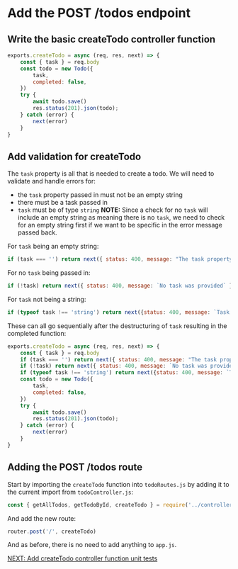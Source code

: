 # Add the POST /todos endpoint

## Write the basic createTodo controller function

```javascript
exports.createTodo = async (req, res, next) => {
    const { task } = req.body
    const todo = new Todo({
        task,
        completed: false,
    })
    try {
        await todo.save()
        res.status(201).json(todo);
    } catch (error) {
        next(error)
    }
}
```

## Add validation for createTodo

The `task` property is all that is needed to create a todo. We will need to validate and handle errors for:
- the `task` property passed in must not be an empty string
- there must be a task passed in
- `task` must be of type `string`
**NOTE:** Since a check for no `task` will include an empty string as meaning there is no `task`, we need to check for an empty string first if we want to be specific in the error message passed back.

For `task` being an empty string:

```javascript
if (task === '') return next({ status: 400, message: "The task property cannot be an empty string" })
```

For no `task` being passed in:

```javascript
if (!task) return next({ status: 400, message: `No task was provided` })
```

For `task` not being a string:

```javascript
if (typeof task !== 'string') return next({status: 400, message: `Task must be a string but type ${typeof(task)} was given`})
```

These can all go sequentially after the destructuring of `task` resulting in the completed function:

```javascript
exports.createTodo = async (req, res, next) => {
    const { task } = req.body
    if (task === '') return next({ status: 400, message: "The task property cannot be an empty string" })
    if (!task) return next({ status: 400, message: `No task was provided` })
    if (typeof task !== 'string') return next({status: 400, message: `Task must be a string but type ${typeof(task)} was given`})
    const todo = new Todo({
        task,
        completed: false,
    })
    try {
        await todo.save()
        res.status(201).json(todo);
    } catch (error) {
        next(error)
    }
}
```

## Adding the POST /todos route

Start by importing the `createTodo` function into `todoRoutes.js` by adding it to the current import from `todoController.js`:

```javascript
const { getAllTodos, getTodoById, createTodo } = require('../controllers/todoController')
```

And add the new route:

```javascript
router.post('/', createTodo)
```

And as before, there is no need to add anything to `app.js`.

[NEXT: Add createTodo controller function unit tests](4b_createTodo_unitTests.md)

